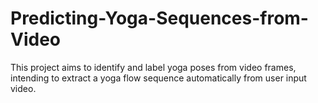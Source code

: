 # Predicting-Yoga-Sequences-from-Video
This project aims to identify and label yoga poses from video frames, intending to extract a yoga flow sequence automatically from user input video. 
